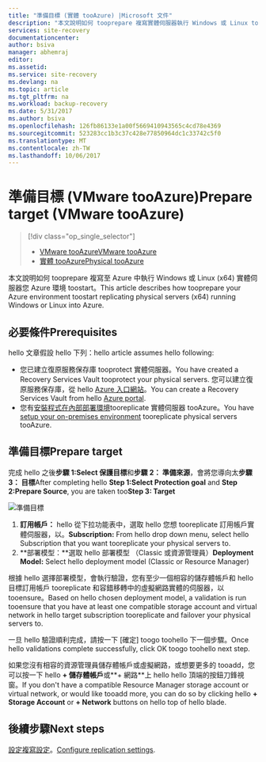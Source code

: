 ```yaml
---
title: "準備目標 (實體 tooAzure) |Microsoft 文件"
description: "本文說明如何 tooprepare 複寫實體伺服器執行 Windows 或 Linux tooAzure 您 Azure 環境 toostart。"
services: site-recovery
documentationcenter: 
author: bsiva
manager: abhemraj
editor: 
ms.assetid: 
ms.service: site-recovery
ms.devlang: na
ms.topic: article
ms.tgt_pltfrm: na
ms.workload: backup-recovery
ms.date: 5/31/2017
ms.author: bsiva
ms.openlocfilehash: 126fb86133e1a00f5669410943565c4cd78e4369
ms.sourcegitcommit: 523283cc1b3c37c428e77850964dc1c33742c5f0
ms.translationtype: MT
ms.contentlocale: zh-TW
ms.lasthandoff: 10/06/2017
---
```

# <a name="prepare-target-vmware-tooazure"></a><span data-ttu-id="370df-103">準備目標 (VMware tooAzure)</span><span class="sxs-lookup"><span data-stu-id="370df-103">Prepare target (VMware tooAzure)</span></span>
> [!div class="op_single_selector"]
> * [<span data-ttu-id="370df-104">VMware tooAzure</span><span class="sxs-lookup"><span data-stu-id="370df-104">VMware tooAzure</span></span>](./site-recovery-prepare-target-vmware-to-azure.md)
> * [<span data-ttu-id="370df-105">實體 tooAzure</span><span class="sxs-lookup"><span data-stu-id="370df-105">Physical tooAzure</span></span>](./site-recovery-prepare-target-physical-to-azure.md)

<span data-ttu-id="370df-106">本文說明如何 tooprepare 複寫至 Azure 中執行 Windows 或 Linux (x64) 實體伺服器您 Azure 環境 toostart。</span><span class="sxs-lookup"><span data-stu-id="370df-106">This article describes how tooprepare your Azure environment toostart replicating physical servers (x64) running Windows or Linux into Azure.</span></span>

## <a name="prerequisites"></a><span data-ttu-id="370df-107">必要條件</span><span class="sxs-lookup"><span data-stu-id="370df-107">Prerequisites</span></span>

<span data-ttu-id="370df-108">hello 文章假設 hello 下列：</span><span class="sxs-lookup"><span data-stu-id="370df-108">hello article assumes hello following:</span></span>
- <span data-ttu-id="370df-109">您已建立復原服務保存庫 tooprotect 實體伺服器。</span><span class="sxs-lookup"><span data-stu-id="370df-109">You have created a Recovery Services Vault tooprotect your physical servers.</span></span> <span data-ttu-id="370df-110">您可以建立復原服務保存庫，從 hello [Azure 入口網站](http://portal.azure.com "Azure 入口網站")。</span><span class="sxs-lookup"><span data-stu-id="370df-110">You can create a Recovery Services Vault from hello [Azure portal](http://portal.azure.com "Azure portal").</span></span>
- <span data-ttu-id="370df-111">您有[安裝程式在內部部署環境](./site-recovery-set-up-physical-to-azure.md)tooreplicate 實體伺服器 tooAzure。</span><span class="sxs-lookup"><span data-stu-id="370df-111">You have [setup your on-premises environment](./site-recovery-set-up-physical-to-azure.md) tooreplicate physical servers tooAzure.</span></span>

## <a name="prepare-target"></a><span data-ttu-id="370df-112">準備目標</span><span class="sxs-lookup"><span data-stu-id="370df-112">Prepare target</span></span>

<span data-ttu-id="370df-113">完成 hello 之後**步驟 1:Select 保護目標**和**步驟 2： 準備來源**，會將您導向太**步驟 3： 目標**</span><span class="sxs-lookup"><span data-stu-id="370df-113">After completing hello **Step 1:Select Protection goal** and **Step 2:Prepare Source**, you are taken too**Step 3: Target**</span></span>

![準備目標](./media/site-recovery-prepare-target-physical-to-azure/prepare-target-physical-to-azure.png)

1. <span data-ttu-id="370df-115">**訂用帳戶：** hello 從下拉功能表中，選取 hello 您想 tooreplicate 訂用帳戶實體伺服器，以。</span><span class="sxs-lookup"><span data-stu-id="370df-115">**Subscription:** From hello drop down menu, select hello Subscription that you want tooreplicate your physical servers to.</span></span>
2. <span data-ttu-id="370df-116">**部署模型：**選取 hello 部署模型 （Classic 或資源管理員）</span><span class="sxs-lookup"><span data-stu-id="370df-116">**Deployment Model:** Select hello deployment model (Classic or Resource Manager)</span></span>

<span data-ttu-id="370df-117">根據 hello 選擇部署模型，會執行驗證，您有至少一個相容的儲存體帳戶和 hello 目標訂用帳戶 tooreplicate 和容錯移轉中的虛擬網路實體的伺服器，以 tooensure。</span><span class="sxs-lookup"><span data-stu-id="370df-117">Based on hello chosen deployment model, a validation is run tooensure that you have at least one compatible storage account and virtual network in hello target subscription tooreplicate and failover your physical servers to.</span></span>

<span data-ttu-id="370df-118">一旦 hello 驗證順利完成，請按一下 [確定] toogo toohello 下一個步驟。</span><span class="sxs-lookup"><span data-stu-id="370df-118">Once hello validations complete successfully, click OK toogo toohello next step.</span></span>

<span data-ttu-id="370df-119">如果您沒有相容的資源管理員儲存體帳戶或虛擬網路，或想要更多的 tooadd，您可以按一下 hello **+ 儲存體帳戶**或**+ 網路**上 hello hello 頂端的按鈕刀鋒視窗。</span><span class="sxs-lookup"><span data-stu-id="370df-119">If you don't have a compatible Resource Manager storage account or virtual network, or would like tooadd more, you can do so by clicking hello **+ Storage Account** or **+ Network** buttons on hello top of hello blade.</span></span>

## <a name="next-steps"></a><span data-ttu-id="370df-120">後續步驟</span><span class="sxs-lookup"><span data-stu-id="370df-120">Next steps</span></span>
<span data-ttu-id="370df-121">[設定複寫設定](./site-recovery-setup-replication-settings-vmware.md)。</span><span class="sxs-lookup"><span data-stu-id="370df-121">[Configure replication settings](./site-recovery-setup-replication-settings-vmware.md).</span></span>
